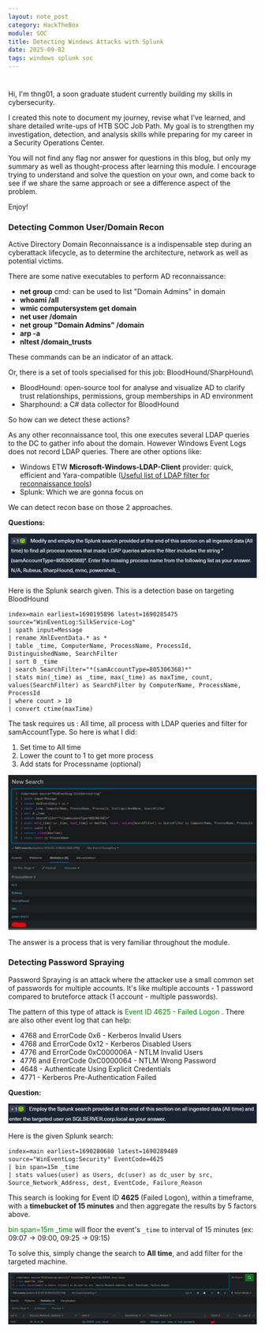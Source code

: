 ```yaml
---
layout: note_post
category: HackTheBox
module: SOC
title: Detecting Windows Attacks with Splunk
date: 2025-09-02
tags: windows splunk soc
---
```


# 

Hi, I'm thng01, a soon graduate student currently building my skills in cybersecurity. 



I created this note to document my journey, revise what I’ve learned, and share detailed write-ups of HTB SOC Job Path. My goal is to strengthen my investigation, detection, and analysis skills while preparing for my career in a Security Operations Center.

You will not find any flag nor answer for questions in this blog, but only my summary as well as thought-process after learning this module. I encourage trying to understand and solve the question on your own, and come back to see if we share the same approach or see a difference aspect of the problem.

Enjoy!



### Detecting Common User/Domain Recon

Active Directory Domain Reconnaissance is a indispensable step during an cyberattack lifecycle, as to determine the architecture, network as well as potential victims.



There are some native executables to perform AD reconnaissance:

*  **net group** cmd: can be used to list "Domain Admins" in domain
* **whoami /all**
* **wmic computersystem get domain**
* **net user /domain**
* **net group "Domain Admins" /domain**
* **arp -a**
* **nltest /domain_trusts**

These commands can be an indicator of an attack.

Or, there is a set of tools specialised for this job:  BloodHound/SharpHound\

* BloodHound: open-source tool for analyse and visualize AD to clarify trust relationships, permissions, group memberships in AD environment
* Sharphound: a C# data collector for BloodHound



So how can we detect these actions?

As any other reconnaissance tool, this one executes several LDAP queries to the DC to gather info about the domain. However Windows Event Logs does not record LDAP queries. There are other options like:

* Windows ETW **Microsoft-Windows-LDAP-Client** provider: quick, efficient and Yara-compatible ([Useful list of LDAP filter for reconnaissance tools](https://techcommunity.microsoft.com/blog/microsoftdefenderatpblog/hunting-for-reconnaissance-activities-using-ldap-search-filters/824726))
* Splunk: Which we are gonna focus on 

We can detect recon base on those 2 approaches.



**Questions:**

![](../../../assets/Notes/SOC/q1s1.png)

Here is the Splunk search given. This is a detection base on targeting BloodHound

```spl
index=main earliest=1690195896 latest=1690285475 source="WinEventLog:SilkService-Log"
| spath input=Message 
| rename XmlEventData.* as * 
| table _time, ComputerName, ProcessName, ProcessId, DistinguishedName, SearchFilter
| sort 0 _time
| search SearchFilter="*(samAccountType=805306368)*"
| stats min(_time) as _time, max(_time) as maxTime, count, values(SearchFilter) as SearchFilter by ComputerName, ProcessName, ProcessId
| where count > 10
| convert ctime(maxTime)
```

The task requires us : All time, all process with LDAP queries and filter for samAccountType. So here is what I did:

1. Set time to All time
2. Lower the count to 1 to get more process
3. Add stats for Processname (optional)

![](../../../assets/Notes/SOC/a1s1.png)

The answer is a process that is very familiar throughout the module.



### Detecting Password Spraying

Password Spraying is an attack where the attacker use a small common set of passwords for multiple accounts. It's like multiple accounts - 1 password compared to bruteforce attack (1 account - multiple passwords).

The pattern of this type of attack is <span style="color:green">Event ID 4625 - Failed Logon </span>. There are also other event log that can help:

* 4768 and ErrorCode 0x6 - Kerberos Invalid Users
* 4768 and ErrorCode 0x12 - Kerberos Disabled Users
* 4776 and ErrorCode 0xC000006A - NTLM Invalid Users
* 4776 and ErrorCode 0xC0000064 - NTLM Wrong Password
* 4648 - Authenticate Using Explicit Credentials
* 4771 - Kerberos Pre-Authentication Failed



**Question:**

![Question](../../../assets/Notes/SOC/q1s2.png)

Here is the given Splunk search:

```
index=main earliest=1690280680 latest=1690289489 source="WinEventLog:Security" EventCode=4625
| bin span=15m _time
| stats values(user) as Users, dc(user) as dc_user by src, Source_Network_Address, dest, EventCode, Failure_Reason
```

This search is looking for Event ID **4625** (Failed Logon), within a timeframe, with a **timebucket of 15 minutes** and then aggregate the results by 5 factors above.

<span style="color:green">bin span=15m _time</span> will floor the event's `_time` to interval of 15 minutes (ex: 09:07 -> 09:00, 09:25 -> 09:15)


To solve this, simply change the search to **All time**, and add filter for the targeted machine.

![Question](../../../assets/Notes/SOC/a1s2.png)

